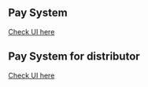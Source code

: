 ## Pay System
[Check UI here](https://findsandyyeh.github.io/PaySystem/distributor/index)

## Pay System for distributor
[Check UI here](https://findsandyyeh.github.io/PaySystem/distributor/index)

